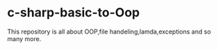 # c-sharp-basic-to-Oop
This repository is all about OOP,file handeling,lamda,exceptions and so many more.
